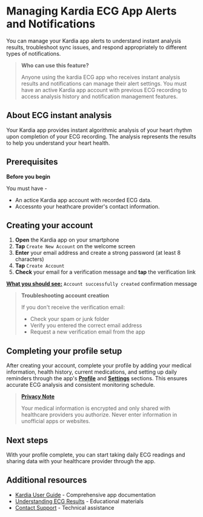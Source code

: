 # Managing Kardia ECG App Alerts and Notifications

You can manage your Kardia app alerts to understand instant analysis results, troubleshoot sync issues, and respond appropriately to different types of notifications.

> **Who can use this feature?**
>
> Anyone using the kardia ECG app who receives instant analysis results and notifications can manage their alert settings. You must have an active Kardia app account with previous ECG recording to access analysis history and notification management features.

## About ECG instant analysis

Your Kardia app provides instant algorithmic analysis of your heart rhythm upon completion of your ECG recording. The analysis represents the results to help you understand your heart health.

## Prerequisites

**Before you begin**
 
You must have -
  - An actice Kardia app account with recorded ECG data.
  - Accessnto your heathcare provider's contact information.

 ## Creating your account

1. **Open** the Kardia app on your smartphone
2. **Tap** `Create New Account` on the welcome screen
3. **Enter** your email address and create a strong password (at least 8 characters)
4. **Tap** `Create Account`
5. **Check** your email for a verification message and **tap** the verification link

[**What you should see:**](#) `Account successfully created` confirmation message

> **Troubleshooting account creation**
>
> If you don't receive the verification email:
> - Check your spam or junk folder
> - Verify you entered the correct email address
> - Request a new verification email from the app

## Completing your profile setup

After creating your account, complete your profile by adding your medical information, health history, current medications, and setting up daily reminders through the app's [**Profile**](#) and [**Settings**](#) sections. This ensures accurate ECG analysis and consistent monitoring schedule.

> [**Privacy Note**](#)
>
> Your medical information is encrypted and only shared with healthcare providers you authorize. Never enter information in unofficial apps or websites.

## Next steps

With your profile complete, you can start taking daily ECG readings and sharing data with your healthcare provider through the app.

## Additional resources

- [Kardia User Guide](https://kardia.com/assets/old/app-user-manuals/00LB17.15-en.pdf) - Comprehensive app documentation
- [Understanding ECG Results](https://alivecor.com/products) - Educational materials
- [Contact Support](https://alivecor.zendesk.com/hc/en-us/requests/new) - Technical assistance